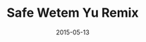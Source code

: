 ---
layout: cassette
artist: "Hoobz Ft. Sheila Wills"
title: "Safe Wetem Yu Remix"
permalink: /cassette/single//:title
date: 2015-05-13
cassette: "{{ site.media }}/assets/images/cassette/hoobz-safe-wetem-yu-remix.png"
side-a: "'hoobz_-_safe_wetem_yu_remix'"
side-b: "'hoobz_-_safe_wetem_yu_remix'"
image_meta: "{{ site.media }}/assets/images/artwork/hoobz-safe-wetem-yu-remix.jpg"
artist_meta: "Hoobz"
title_meta: "Safe Wetem Yu Remix<br> ft. Sheila Wills"
categories: Single
tags: [hoobz]
icon: '<i class="demo-icon icon-cassette"></i>'
---